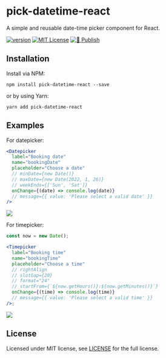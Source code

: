 # pick-datetime-react

A simple and reusable date-time picker component for React.

[![version][version-badge]][package]
[![MIT License][license-badge]][license]
[![🚀 Publish][workflow-badge]][workflow]

## Installation

Install via NPM:

```
npm install pick-datetime-react --save
```

or by using Yarn:

```
yarn add pick-datetime-react
```

## Examples

For datepicker:

```jsx
<Datepicker
  label="Booking date"
  name="bookingDate"
  placeholder="Choose a date"
  // minDate={new Date()}
  // maxDate={new Date(2022, 1, 26)}
  // weekEnds={['Sun', 'Sat']}
  onChange={(date) => console.log(date)}
  // message={{ value: 'Please select a valid date' }}
/>
```

![][datepicker-image]

For timepicker:

```jsx
const now = new Date();

<Timepicker
  label="Booking time"
  name="bookingTime"
  placeholder="Choose a time"
  // rightAlign
  // slotGap={20}
  // format="24"
  // startFrom={`${now.getHours()}:${now.getMinutes()}`}
  onChange={(time) => console.log(time)}
  // message={{ value: 'Please select a valid time' }}
/>;
```

![][timepicker-image]

## License

Licensed under MIT license, see [LICENSE][license] for the full license.

[npm]: https://www.npmjs.com
[node]: https://nodejs.org
[package]: https://www.npmjs.com/package/pick-datetime-react
[version-badge]: https://img.shields.io/npm/v/pick-datetime-react
[license-badge]: https://img.shields.io/npm/l/pick-datetime-react
[license]: https://github.com/sonjoydatta/pick-datetime-react/blob/main/LICENSE
[workflow-badge]: https://github.com/sonjoydatta/pick-datetime-react/actions/workflows/publish.yml/badge.svg
[workflow]: https://github.com/sonjoydatta/pick-datetime-react/actions/workflows/publish.yml
[datepicker-image]: https://i.ibb.co/jGrXZSV/datepicker.png
[timepicker-image]: https://i.ibb.co/Vt5L1HC/timepicker.png
